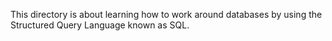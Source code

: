 This directory is about learning how to work around databases by using the Structured Query Language known as SQL. 
